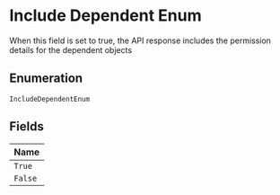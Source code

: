 
# Include Dependent Enum

When this field is set to true, the API response includes the permission details for the dependent objects

## Enumeration

`IncludeDependentEnum`

## Fields

| Name |
|  --- |
| `True` |
| `False` |

